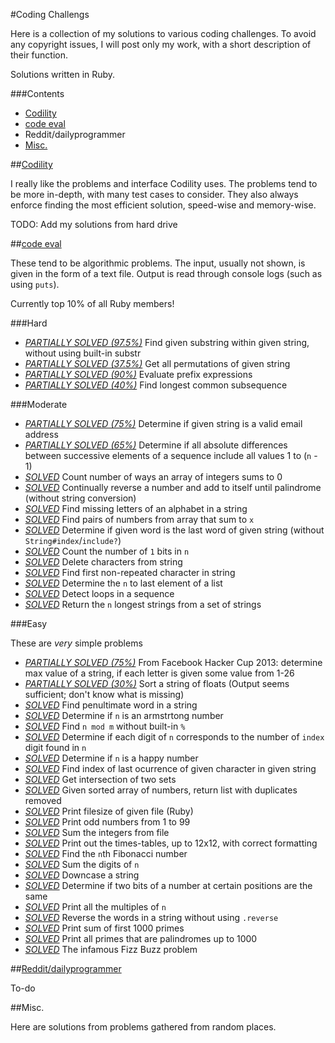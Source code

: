 #Coding Challengs

Here is a collection of my solutions to various coding challenges. To avoid any copyright issues, I will post only my work, with a short description of their function.

Solutions written in Ruby.

###Contents

 - [Codility](#codility)
 - [code eval](#code-eval)
 - Reddit/dailyprogrammer
 - [Misc.](#misc)

##[Codility](https://codility.com/train/)

I really like the problems and interface Codility uses. The problems tend to be more in-depth, with many test cases to consider. They also always enforce finding the most efficient solution, speed-wise and memory-wise.

TODO: Add my solutions from hard drive

##[code eval](https://www.codeeval.com/)

These tend to be algorithmic problems. The input, usually not shown, is given in the form of a text file. Output is read through console logs (such as using `puts`).

Currently top 10% of all Ruby members!

###Hard

 - [_PARTIALLY SOLVED (97.5%)_](/code_eval/string_search.rb) Find given substring within given string, without using built-in substr
 - [_PARTIALLY SOLVED (37.5%)_](/code_eval/string_permutations.rb) Get all permutations of given string
 - [_PARTIALLY SOLVED (90%)_](/code_eval/prefix_expressions.rb) Evaluate prefix expressions
 - [_PARTIALLY SOLVED (40%)_](/code_eval/lcs.rb) Find longest common subsequence

###Moderate

 - [_PARTIALLY SOLVED (75%)_](/code_eval/email_validation.rb) Determine if given string is a valid email address
 - [_PARTIALLY SOLVED (65%)_](/code_eval/jolly_jumpers.rb) Determine if all absolute differences between successive elements of a sequence include all values 1 to (`n` - 1)
 - [_SOLVED_](/code_eval/sums_to_zero.rb) Count number of ways an array of integers sums to 0
 - [_SOLVED_](/code_eval/reverse_add.rb) Continually reverse a number and add to itself until palindrome (without string conversion)
 - [_SOLVED_](/code_eval/pangrams.rb) Find missing letters of an alphabet in a string
 - [_SOLVED_](/code_eval/number_pairs.rb) Find pairs of numbers from array that sum to `x`
 - [_SOLVED_](/code_eval/trailing_string.rb) Determine if given word is the last word of given string (without `String#index`/`include?`)
 - [_SOLVED_](/code_eval/number_of_ones.rb) Count the number of `1` bits in `n`
 - [_SOLVED_](/code_eval/remove_chars.rb) Delete characters from string
 - [_SOLVED_](/code_eval/first_non_repeat.rb) Find first non-repeated character in string
 - [_SOLVED_](/code_eval/n_to_last.rb) Determine the `n` to last element of a list
 - [_SOLVED_](/code_eval/detect_loops.rb) Detect loops in a sequence
 - [_SOLVED_](/code_eval/longest_lines.rb) Return the `n` longest strings from a set of strings


###Easy

These are _very_ simple problems

 - [_PARTIALLY SOLVED (75%)_](/code_eval/beautiful_stings.rb) From Facebook Hacker Cup 2013: determine max value of a string, if each letter is given some value from 1-26
 - [_PARTIALLY SOLVED (30%)_](/code_eval/float_sorting.rb) Sort a string of floats (Output seems sufficient; don't know what is missing)
 - [_SOLVED_](/code_eval/penultimate_word.rb) Find penultimate word in a string
 - [_SOLVED_](/code_eval/armstrong_number.rb) Determine if `n` is an armstrtong number
 - [_SOLVED_](/code_eval/n_mod_m.rb) Find `n mod m` without built-in `%`
 - [_SOLVED_](/code_eval/self_describing.rb) Determine if each digit of `n` corresponds to the number of `index` digit found in `n`
 - [_SOLVED_](/code_eval/happy_number.rb) Determine if `n` is a happy number
 - [_SOLVED_](/code_eval/rightmost_char.rb) Find index of last ocurrence of given character in given string
 - [_SOLVED_](/code_eval/set_intersect.rb) Get intersection of two sets
 - [_SOLVED_](/code_eval/sorted_uniq.rb) Given sorted array of numbers, return list with duplicates removed
 - [_SOLVED_](/code_eval/filesize.rb) Print filesize of given file (Ruby)
 - [_SOLVED_](/code_eval/odd_numbers.rb) Print odd numbers from 1 to 99
 - [_SOLVED_](/code_eval/file_sum.rb) Sum the integers from file
 - [_SOLVED_](/code_eval/times_tables.rb) Print out the times-tables, up to 12x12, with correct formatting
 - [_SOLVED_](/code_eval/fib.rb) Find the `n`th Fibonacci number
 - [_SOLVED_](/code_eval/sum_digits.rb) Sum the digits of `n`
 - [_SOLVED_](/code_eval/downcase.rb) Downcase a string
 - [_SOLVED_](/code_eval/bit_positions.rb) Determine if two bits of a number at certain positions are the same
 - [_SOLVED_](/code_eval/multiples.rb) Print all the multiples of `n`
 - [_SOLVED_](/code_eval/reverse_string.rb) Reverse the words in a string without using `.reverse`
 - [_SOLVED_](/code_eval/sum_of_primes.rb) Print sum of first 1000 primes
 - [_SOLVED_](/code_eval/prime_palindromes.rb) Print all primes that are palindromes up to 1000
 - [_SOLVED_](/code_eval/fizz_buzz.rb) The infamous Fizz Buzz problem

##[Reddit/dailyprogrammer](http://www.reddit.com/r/dailyprogrammer/)

To-do

##Misc.

Here are solutions from problems gathered from random places.
